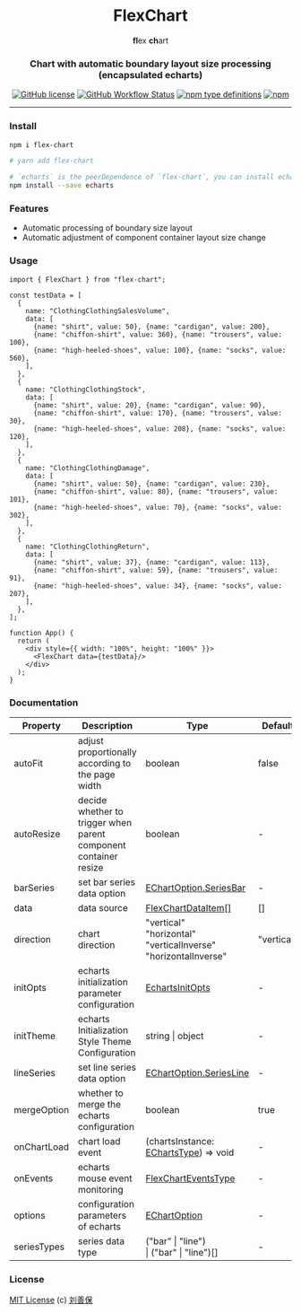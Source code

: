 <div align="center">
<h1>FlexChart</h1>

**fl**ex **ch**art

<h3>Chart with automatic boundary layout size processing (encapsulated echarts)</h3>

[![GitHub license](https://img.shields.io/github/license/lsbFlying/flex-chart?style=flat-square)](https://github.com/lsbFlying/flex-chart/blob/master/LICENSE)
[![GitHub Workflow Status](https://img.shields.io/github/actions/workflow/status/lsbFlying/flex-chart/test.yml?color=blue&style=flat-square)](https://github.com/lsbFlying/flex-chart/actions/workflows/test.yml)
[![npm type definitions](https://img.shields.io/npm/types/typescript?color=orange&style=flat-square)](https://github.com/lsbFlying/flex-chart/blob/master/src/flex-chart/index.tsx)
[![npm](https://img.shields.io/npm/v/flex-chart?color=brightgreen&style=flat-square)](https://www.npmjs.com/package/flex-chart)

</div>

---

### Install
```sh
npm i flex-chart

# yarn add flex-chart

# `echarts` is the peerDependence of `flex-chart`, you can install echarts with your own version.
npm install --save echarts
```

### Features
- Automatic processing of boundary size layout
- Automatic adjustment of component container layout size change

### Usage
```tsx
import { FlexChart } from "flex-chart";

const testData = [
  {
    name: "ClothingClothingSalesVolume",
    data: [
      {name: "shirt", value: 50}, {name: "cardigan", value: 200},
      {name: "chiffon-shirt", value: 360}, {name: "trousers", value: 100},
      {name: "high-heeled-shoes", value: 100}, {name: "socks", value: 560},
    ],
  },
  {
    name: "ClothingClothingStock",
    data: [
      {name: "shirt", value: 20}, {name: "cardigan", value: 90},
      {name: "chiffon-shirt", value: 170}, {name: "trousers", value: 30},
      {name: "high-heeled-shoes", value: 208}, {name: "socks", value: 120},
    ],
  },
  {
    name: "ClothingClothingDamage",
    data: [
      {name: "shirt", value: 50}, {name: "cardigan", value: 230},
      {name: "chiffon-shirt", value: 80}, {name: "trousers", value: 101},
      {name: "high-heeled-shoes", value: 70}, {name: "socks", value: 302},
    ],
  },
  {
    name: "ClothingClothingReturn",
    data: [
      {name: "shirt", value: 37}, {name: "cardigan", value: 113},
      {name: "chiffon-shirt", value: 59}, {name: "trousers", value: 91},
      {name: "high-heeled-shoes", value: 34}, {name: "socks", value: 207},
    ],
  },
];

function App() {
  return (
    <div style={{ width: "100%", height: "100%" }}>
      <FlexChart data={testData}/>
    </div>
  );
}
```

### Documentation
| Property     | Description                                                      | Type                     | Default    |
|--------------|------------------------------------------------------------------|--------------------------|------------|
| autoFit      | adjust proportionally according to the page width                | boolean                  | false      |
| autoResize   | decide whether to trigger when parent component container resize | boolean                  | -          |
| barSeries    | set bar series data option             | [EChartOption.SeriesBar](./src/flex-chart/model/index.ts)   | -          |
| data         | data source                            | [FlexChartDataItem[]](./src/flex-chart/model/index.ts)      | []         |
| direction    | chart direction | "vertical"<br/>"horizontal"<br/>"verticalInverse"<br/>"horizontalInverse" | "vertical" |
| initOpts     | echarts initialization parameter configuration | [EchartsInitOpts](./src/flex-chart/model/index.ts)  | -          |
| initTheme    | echarts Initialization Style Theme Configuration                 | string &#124; object     | -          |
| lineSeries   | set line series data option             | [EChartOption.SeriesLine](./src/flex-chart/model/index.ts) | -          |
| mergeOption  | whether to merge the echarts configuration                       | boolean                  | true       |
| onChartLoad  | chart load event         | (chartsInstance: [EChartsType](./src/flex-chart/model/index.ts)) => void  | -          |
| onEvents     | echarts mouse event monitoring         | [FlexChartEventsType](./src/flex-chart/model/index.ts)      | -          |
| options      | configuration parameters of echarts                | [EChartOption](./src/flex-chart/model/index.ts) | -          |
| seriesTypes  | series data type               | ("bar" &#124; "line") <br/> &#124; ("bar" &#124; "line")[] | -          |

### License
[MIT License](https://github.com/lsbFlying/flex-chart/blob/master/LICENSE) (c) [刘善保](https://github.com/lsbFlying)

